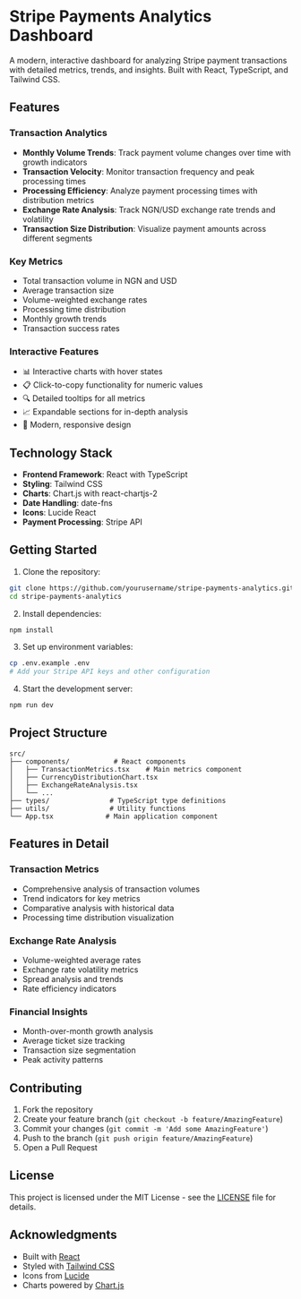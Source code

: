 # Stripe Payments Analytics Dashboard

A modern, interactive dashboard for analyzing Stripe payment transactions with detailed metrics, trends, and insights. Built with React, TypeScript, and Tailwind CSS.

## Features

### Transaction Analytics
- **Monthly Volume Trends**: Track payment volume changes over time with growth indicators
- **Transaction Velocity**: Monitor transaction frequency and peak processing times
- **Processing Efficiency**: Analyze payment processing times with distribution metrics
- **Exchange Rate Analysis**: Track NGN/USD exchange rate trends and volatility
- **Transaction Size Distribution**: Visualize payment amounts across different segments

### Key Metrics
- Total transaction volume in NGN and USD
- Average transaction size
- Volume-weighted exchange rates
- Processing time distribution
- Monthly growth trends
- Transaction success rates

### Interactive Features
- 📊 Interactive charts with hover states
- 📋 Click-to-copy functionality for numeric values
- 🔍 Detailed tooltips for all metrics
- 📈 Expandable sections for in-depth analysis
- 🎨 Modern, responsive design

## Technology Stack

- **Frontend Framework**: React with TypeScript
- **Styling**: Tailwind CSS
- **Charts**: Chart.js with react-chartjs-2
- **Date Handling**: date-fns
- **Icons**: Lucide React
- **Payment Processing**: Stripe API

## Getting Started

1. Clone the repository:
```bash
git clone https://github.com/yourusername/stripe-payments-analytics.git
cd stripe-payments-analytics
```

2. Install dependencies:
```bash
npm install
```

3. Set up environment variables:
```bash
cp .env.example .env
# Add your Stripe API keys and other configuration
```

4. Start the development server:
```bash
npm run dev
```

## Project Structure

```
src/
├── components/           # React components
│   ├── TransactionMetrics.tsx    # Main metrics component
│   ├── CurrencyDistributionChart.tsx
│   ├── ExchangeRateAnalysis.tsx
│   └── ...
├── types/               # TypeScript type definitions
├── utils/               # Utility functions
└── App.tsx             # Main application component
```

## Features in Detail

### Transaction Metrics
- Comprehensive analysis of transaction volumes
- Trend indicators for key metrics
- Comparative analysis with historical data
- Processing time distribution visualization

### Exchange Rate Analysis
- Volume-weighted average rates
- Exchange rate volatility metrics
- Spread analysis and trends
- Rate efficiency indicators

### Financial Insights
- Month-over-month growth analysis
- Average ticket size tracking
- Transaction size segmentation
- Peak activity patterns

## Contributing

1. Fork the repository
2. Create your feature branch (`git checkout -b feature/AmazingFeature`)
3. Commit your changes (`git commit -m 'Add some AmazingFeature'`)
4. Push to the branch (`git push origin feature/AmazingFeature`)
5. Open a Pull Request

## License

This project is licensed under the MIT License - see the [LICENSE](LICENSE) file for details.

## Acknowledgments

- Built with [React](https://reactjs.org/)
- Styled with [Tailwind CSS](https://tailwindcss.com/)
- Icons from [Lucide](https://lucide.dev/)
- Charts powered by [Chart.js](https://www.chartjs.org/) 